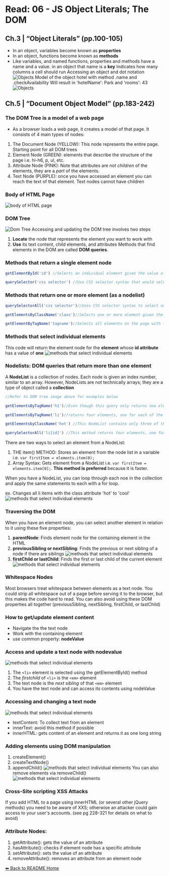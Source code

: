 # Read: 06 - JS Object Literals; The DOM

## Ch.3 | “Object Literals” (pp.100-105)
* In an object, variables become known as **properties**
* In an object, functions become known as **methods**
* Like variables, and named functions, properties and methods have a name and a value. in an object that name is a **key**
Indicates how many columns a cell should run
Accessing an object and dot notation
![Objects](images/IMG_7224.jpeg)
Model of the object hotel with method .name and .checkAvailability 
Will result in 'hotelName': Park and 'rooms': 43 
![Objects](images/IMG_7226.jpeg)

## Ch.5 | “Document Object Model” (pp.183-242)
### The DOM Tree is a model of a web page
* As a browser loads a web page, it creates a model of that page. It consists of 4 main types of nodes:
1. The Document Node (YELLOW): This node represents the entire page. Starting point for all DOM trees
1. Element Node (GREEN): elements that describe the structure of the page i.e. hi-h6, p, ul, etc. 
1. Attribute Node (PINK): Note that attributes are not *children* of the elements, they are a *part* of the elements. 
1. Text Node (PURPLE): once you have accessed an element you can reach the text of that element. Text nodes cannot have children

### Body of HTML Page
![body of HTML page](images/IMG_7234.jpeg)
### DOM Tree
![Dom Tree](images/IMG_7235.jpeg)
Accessing and updating the DOM tree involves two steps
1. **Locate** the node that represents the element you want to work with
1. **Use** its text content, child elements, and attributes 
Methods that find elements in the DOM are called **DOM queries**. 
### Methods that return a single element node
```javascript
getElementById('id') //Selects an individual element given the value of its id attribute. HTML must have a corresponding id attribute for this to work

querySelector('css selector') //Use CSS selector syntax that would select one or more elements. This method returns only the first of the matching elements

```
### Methods that return one or more element (as a nodelist)
```javascript
querySelectorAll('css selector')//Uses CSS selector syntax to select one or more elements and returns all of those that match

getElementsByClassName('class')//Selects one or more element given the value of their class attribute. HTML must have a class attribute for this to work. Faster than querySelectorAll.

getElementByTagName('tagname')//Selects all elements on the page with the specified tag name. Faster than querySelectorAll.
```
### Methods that select individual elements
This code will return the element node for the **element** whose **id attribute** has a value of **one**
![methods that select individual elements](images/IMG_7236.jpeg)

### Nodelists: DOM queries that return more than one element
A **NodeList** is a collection of nodes. Each node is given an index number, similar to an array. However, NodeLists are not technically arrays; they are a type of object called a **collection**
```javascript
//Refer to DOM tree image above for examples below

getElementsByTagName('h1')//Even though this query only returns one element, the method still returns a NodeList because of the potential for returning more than one element

getElementsByTagName('li')//returns four elements, one for each of the <li> elements on the page. The are assigned index numbers 0, 1, 2, and 3

getElementsbyClassName('hot') //This NodeList contains only three of the <li> elements because we are searching for elements by the value of their **class attribute**, not tag name. 

querySelectorAll('li[id]') //This method returns four elements, one for each of the <li> elements on the page that have an id attribute
```
There are two ways to select an element from a NodeList:
1. THE item() METHOD: Stores an element from the node list in a variable i.e. `var firstItem = elements.item(0);`
1. Array Syntax: Gets element from a NodeList i.e. `var firstItem = elements.item[0];`. **This method is preferred** because it is faster. 

When you have a NodeList, you can loop through each noe in the collection and apply the same statements to each with a for loop. 

ex. Changes all li items with the class attribute 'hot' to 'cool'
![methods that select individual elements](images/IMG_7237.jpeg)

### Traversing the DOM
When you have an element node, you can select another element in relation to it using these five properties:
1. **parentNode**: Finds element node for the containing element in the HTML
1. **previousSibling or nextSibling**: Finds the previous or next sibling of a node if there are siblings
![methods that select individual elements](images/IMG_7238.jpeg)
1. **firstChild or lastChild**: Finds the first or last child of the current element
![methods that select individual elements](images/IMG_7239.jpeg)

### Whitespace Nodes
Most browsers treat whitespace between elements as a text node. You could strip all whitespace out of a page before serving it to the browser, but this makes the code hard to read. You can also avoid using these DOM properties all together (previousSibling,  nextSibling, firstChild, or lastChild)

### How to get/update element content
* Navigate the the text node
* Work with the containing element
* use common property: **nodeValue**

### Access and update a text node with nodevalue
![methods that select individual elements](images/IMG_7241.jpeg)
1. The `<li>` element is selected using the getElementById() method
1. The *firstchild* of `<li>` is the `<em>` element
1. The text node is the *next sibling* of that `<em>` element
1. You have the text node and can access its contents using nodeValue

### Accessing and changing a text node
![methods that select individual elements](images/IMG_7242.jpeg)
* textContent: To collect text from an element
* innerText: avoid this method if possible
* innerHTML: gets content of an element and returns it as one long string

### Adding elements using DOM manipulation
1. createElement()
1. createTextNode()
1. appendChild()
![methods that select individual elements](images/IMG_7243.jpeg)
You can also remove elements via removeChild()
![methods that select individual elements](images/IMG_7244.jpeg)

### Cross-Site scripting XSS Attacks
If you add HTML to a page using innerHTML (or several other jQuery methods) you need to be aware of XXS; otherwise an attacker could gain access to your user's accounts. (see pg 228-321 for details on what to avoid)

### Attribute Nodes:
1. getAttribute(): gets the value of an attribute
1. hasAttribute(): checks if element node has a specific attribute
1. setAttribute(): sets the value of an attribute
1. removeAttribute(): removes an attribute from an element node


[⬅ Back to README Home](README.md)
